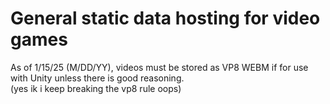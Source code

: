 # General static data hosting for video games  
As of 1/15/25 (M/DD/YY), videos must be stored as VP8 WEBM if for use with Unity unless there is good reasoning.  
(yes ik i keep breaking the vp8 rule oops)  
